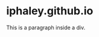 # iphaley.github.io
<!DOCTYPE html>
<html>
<head>
<meta charset="UTF-8">
<title>Final Project</title>

</head>

<body>
<div id="myDiv">
<p>
   This is a paragraph inside a div.
</p>

</div>
</body>

</html>
